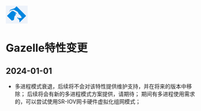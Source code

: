 <img src="../images/logo.png" alt=Gazelle style="zoom:20%"> 

# Gazelle特性变更
## 2024-01-01
- 多进程模式衰退，后续将不会对该特性提供维护支持，并在将来的版本中移除；
  后续将会有新的多进程模式方案提供，请期待；
  期间有多进程使用需求的，可以尝试使用SR-IOV网卡硬件虚拟化组网模式；
